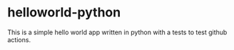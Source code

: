 # helloworld-python

This is a simple hello world app written in python with a tests to test github actions.
